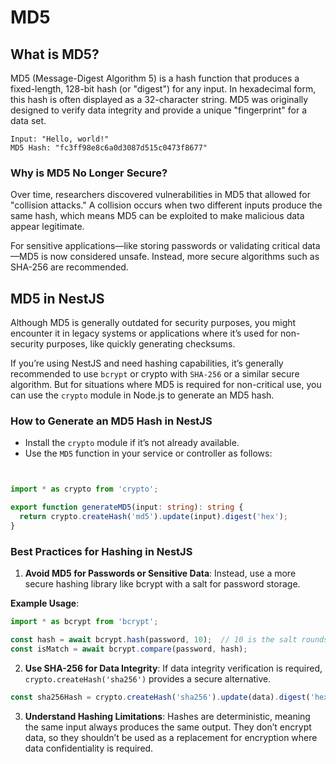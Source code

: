 # MD5
## What is MD5?
MD5 (Message-Digest Algorithm 5) is a hash function that produces a fixed-length, 128-bit hash (or "digest") for any input. In hexadecimal form, this hash is often displayed as a 32-character string. MD5 was originally designed to verify data integrity and provide a unique "fingerprint" for a data set.
```plaintext
Input: "Hello, world!"
MD5 Hash: "fc3ff98e8c6a0d3087d515c0473f8677"
```
### Why is MD5 No Longer Secure?
Over time, researchers discovered vulnerabilities in MD5 that allowed for "collision attacks." A collision occurs when two different inputs produce the same hash, which means MD5 can be exploited to make malicious data appear legitimate.

For sensitive applications—like storing passwords or validating critical data—MD5 is now considered unsafe. Instead, more secure algorithms such as SHA-256 are recommended.

## MD5 in NestJS
Although MD5 is generally outdated for security purposes, you might encounter it in legacy systems or applications where it’s used for non-security purposes, like quickly generating checksums.

If you’re using NestJS and need hashing capabilities, it’s generally recommended to use `bcrypt` or crypto with `SHA-256` or a similar secure algorithm. But for situations where MD5 is required for non-critical use, you can use the `crypto` module in Node.js to generate an MD5 hash.

### How to Generate an MD5 Hash in NestJS
- Install the `crypto` module if it’s not already available.
- Use the `MD5` function in your service or controller as follows:
```typescript


import * as crypto from 'crypto';

export function generateMD5(input: string): string {
  return crypto.createHash('md5').update(input).digest('hex');
}
```
### Best Practices for Hashing in NestJS
1. **Avoid MD5 for Passwords or Sensitive Data**: Instead, use a more secure hashing library like bcrypt with a salt for password storage.


**Example Usage**:
```typescript
import * as bcrypt from 'bcrypt';

const hash = await bcrypt.hash(password, 10);  // 10 is the salt rounds
const isMatch = await bcrypt.compare(password, hash);
```

2. **Use SHA-256 for Data Integrity**: If data integrity verification is required, `crypto.createHash('sha256')` provides a secure alternative.
```typescript
const sha256Hash = crypto.createHash('sha256').update(data).digest('hex');
```
3. **Understand Hashing Limitations**: Hashes are deterministic, meaning the same input always produces the same output. They don’t encrypt data, so they shouldn’t be used as a replacement for encryption where data confidentiality is required.
   
